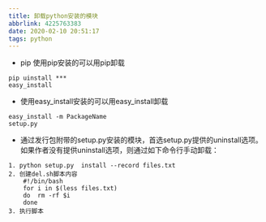 ```yaml
---
title: 卸载python安装的模块
abbrlink: 4225763383
date: 2020-02-10 20:51:17
tags: python
---
```


- pip
使用pip安装的可以用pip卸载
```
pip uinstall ***
easy_install
```
- 使用easy_install安装的可以用easy_install卸载
```
easy_install -m PackageName
setup.py
```
- 通过发行包附带的setup.py安装的模块，首选setup.py提供的uninstall选项。如果作者没有提供uninstall选项，则通过如下命令行手动卸载：
```
1. python setup.py  install --record files.txt
2. 创建del.sh脚本内容
    #!/bin/bash  
    for i in $(less files.txt)  
    do  rm -rf $i  
    done
3. 执行脚本
```